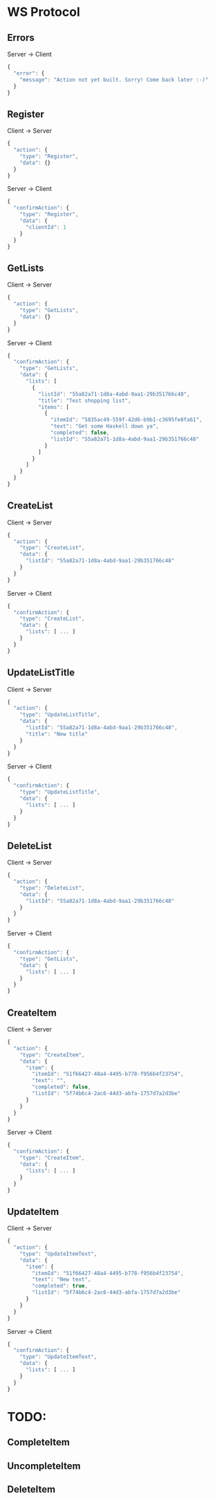 # WS Protocol


## Errors

Server -> Client
```js
{
  "error": {
    "message": "Action not yet built. Sorry! Come back later :-)"
  }
}
```


## Register

Client -> Server
```js
{
  "action": {
    "type": "Register",
    "data": {}
  }
}
```

Server -> Client
```js
{
  "confirmAction": {
    "type": "Register",
    "data": {
      "clientId": 1
    }
  }
}
```


## GetLists

Client -> Server
```js
{
  "action": {
    "type": "GetLists",
    "data": {}
  }
}
```

Server -> Client
```js
{
  "confirmAction": {
    "type": "GetLists",
    "data": {
      "lists": [
        {
          "listId": "55a82a71-1d8a-4abd-9aa1-29b351766c48",
          "title": "Test shopping list",
          "items": [
            {
              "itemId": "5835ac49-559f-42d6-b9b1-c3695fe8fa61",
              "text": "Get some Haskell down ya",
              "completed": false,
              "listId": "55a82a71-1d8a-4abd-9aa1-29b351766c48"
            }
          ]
        }
      ]
    }
  }
}
```


## CreateList

Client -> Server
```js
{
  "action": {
    "type": "CreateList",
    "data": {
      "listId": "55a82a71-1d8a-4abd-9aa1-29b351766c48"
    }
  }
}
```

Server -> Client
```js
{
  "confirmAction": {
    "type": "CreateList",
    "data": {
      "lists": [ ... ]
    }
  }
}
```


## UpdateListTitle

Client -> Server
```js
{
  "action": {
    "type": "UpdateListTitle",
    "data": {
      "listId": "55a82a71-1d8a-4abd-9aa1-29b351766c48",
      "title": "New title"
    }
  }
}
```

Server -> Client
```js
{
  "confirmAction": {
    "type": "UpdateListTitle",
    "data": {
      "lists": [ ... ]
    }
  }
}
```


## DeleteList

Client -> Server
```js
{
  "action": {
    "type": "DeleteList",
    "data": {
      "listId": "55a82a71-1d8a-4abd-9aa1-29b351766c48"
    }
  }
}
```

Server -> Client
```js
{
  "confirmAction": {
    "type": "GetLists",
    "data": {
      "lists": [ ... ]
    }
  }
}
```

## CreateItem

Client -> Server
```js
{
  "action": {
    "type": "CreateItem",
    "data": {
      "item": {
        "itemId": "51f66427-48a4-4495-b778-f956b4f23754",
        "text": "",
        "completed": false,
        "listId": "5f74b6c4-2ac6-44d3-abfa-1757d7a2d3be"
      }
    }
  }
}
```

Server -> Client
```js
{
  "confirmAction": {
    "type": "CreateItem",
    "data": {
      "lists": [ ... ]
    }
  }
}
```

## UpdateItem

Client -> Server
```js
{
  "action": {
    "type": "UpdateItemText",
    "data": {
      "item": {
        "itemId": "51f66427-48a4-4495-b778-f956b4f23754",
        "text": "New text",
        "completed": true,
        "listId": "5f74b6c4-2ac6-44d3-abfa-1757d7a2d3be"
      }
    }
  }
}
```

Server -> Client
```js
{
  "confirmAction": {
    "type": "UpdateItemText",
    "data": {
      "lists": [ ... ]
    }
  }
}
```


# TODO:
## CompleteItem
## UncompleteItem
## DeleteItem
